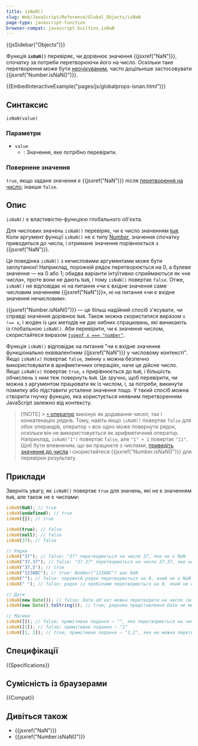 ```yaml
---
title: isNaN()
slug: Web/JavaScript/Reference/Global_Objects/isNaN
page-type: javascript-function
browser-compat: javascript.builtins.isNaN
---
```


{{jsSidebar("Objects")}}

Функція **`isNaN()`** перевіряє, чи дорівнює значення {{jsxref("NaN")}}, спочатку за потреби перетворюючи його на число. Оскільки таке перетворення може бути [неочікуваним](#description), часто доцільніше застосовувати {{jsxref("Number.isNaN()")}}.

{{EmbedInteractiveExample("pages/js/globalprops-isnan.html")}}

## Синтаксис

```js-nolint
isNaN(value)
```

### Параметри

- `value`
  - : Значення, яке потрібно перевірити.

### Повернене значення

`true`, якщо задане значення є {{jsxref("NaN")}} після [перетворення на число](/uk/docs/Web/JavaScript/Reference/Global_Objects/Number#number_coercion); інакше `false`.

## Опис

`isNaN()` є властивістю-функцією глобального об'єкта.

Для числових значень `isNaN()` перевіряє, чи є число значенням [`NaN`](/uk/docs/Web/JavaScript/Reference/Global_Objects/NaN). Коли аргумент функції `isNaN()` не є типу [Number](/uk/docs/Web/JavaScript/Data_structures#number_type), значення спочатку приводиться до числа, і отримане значення порівнюється з {{jsxref("NaN")}}.

Ця поведінка `isNaN()` з нечисловими аргументами може бути заплутаною! Наприклад, порожній рядок перетворюється на 0, а булеве значення — на 0 або 1; обидва варіанти інтуїтивно сприймаються як «не числа», проте вони не дають `NaN`, і тому `isNaN()` повертає `false`. Отже, `isNaN()` не відповідає ні на питання «чи є вхідне значення саме числовим значенням {{jsxref("NaN")}}», ні на питання «чи є вхідне значення нечисловим».

{{jsxref("Number.isNaN()")}} — це більш надійний спосіб з'ясувати, чи справді значення дорівнює `NaN`. Також можна скористатися виразом `x !== x`, і жоден із цих методів не дає хибних спрацювань, які виникають із глобальною `isNaN()`. Аби перевірити, чи є значення числом, скористайтеся виразом [`typeof x === "number"`](/uk/docs/Web/JavaScript/Reference/Operators/typeof).

Функція `isNaN()` відповідає на питання "чи є вхідне значення функціонально еквівалентним {{jsxref("NaN")}} у числовому контексті". Якщо `isNaN(x)` повертає `false`, змінну `x` можна безпечно використовувати в арифметичних операціях, наче це дійсне число. Якщо `isNaN(x)` повертає `true`, `x` прирівнюється до `NaN`, і більшість обчислень з ним теж повернуть `NaN`. Це зручно, щоб перевірити, чи можна з аргументом працювати як із числом, і, за потреби, викинути помилку або підставити усталене значення тощо. У такий спосіб можна створити гнучку функцію, яка користується неявним перетворенням JavaScript залежно від контексту.

> [!NOTE] > [`+` оператор](/uk/docs/Web/JavaScript/Reference/Operators/Addition) виконує як додавання чисел, так і конкатенацію рядків. Тому, навіть якщо `isNaN()` повертає `false` для обох операндів, оператор `+` все одно може повернути рядок, оскільки він не використовується як арифметичний оператор. Наприклад, `isNaN("1")` повертає `false`, але `"1" + 1` повертає `"11"`. Щоб бути впевненим, що ви працюєте з числами, [приведіть значення до числа](/uk/docs/Web/JavaScript/Reference/Global_Objects/Number#number_coercion) і скористайтеся {{jsxref("Number.isNaN()")}} для перевірки результату.

## Приклади

Зверніть увагу, як `isNaN()` повертає `true` для значень, які не є значенням `NaN`, але також не є числами:

```js
isNaN(NaN); // true
isNaN(undefined); // true
isNaN({}); // true

isNaN(true); // false
isNaN(null); // false
isNaN(37); // false

// Рядки
isNaN("37"); // false: "37" перетворюється на число 37, яке не є NaN
isNaN("37.37"); // false: "37.37" перетворюється на число 37.37, яке не є NaN
isNaN("37,5"); // true
isNaN("123ABC"); // true: Number("123ABC") дає NaN
isNaN(""); // false: порожній рядок перетворюється на 0, який не є NaN
isNaN(" "); // false: рядок із пробілами перетворюється на 0, який не є NaN

// Дати
isNaN(new Date()); // false; Date-об'єкт можна перетворити на число (мітку часу)
isNaN(new Date().toString()); // true; рядкове представлення Date не можна перетворити на число

// Масиви
isNaN([]); // false; примітивне подання — "", яке перетворюється на число 0
isNaN([1]); // false; примітивне подання — "1"
isNaN([1, 2]); // true; примітивне подання — "1,2", яке не можна перетворити на число
```

## Специфікації

{{Specifications}}

## Сумісність із браузерами

{{Compat}}

## Дивіться також

- {{jsxref("NaN")}}
- {{jsxref("Number.isNaN()")}}
